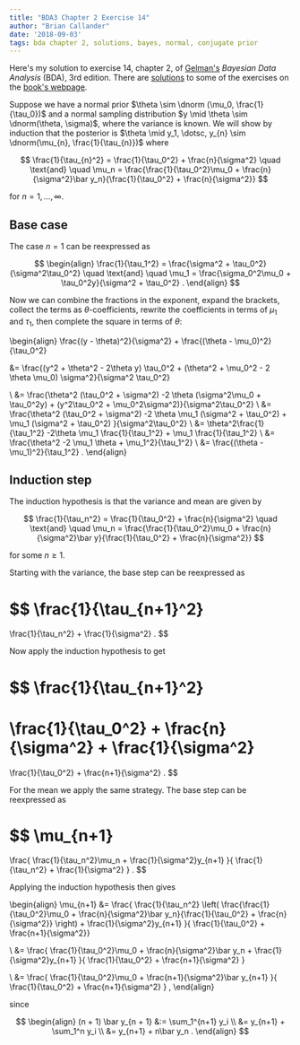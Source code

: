 ```yaml
---
title: "BDA3 Chapter 2 Exercise 14"
author: "Brian Callander"
date: '2018-09-03'
tags: bda chapter 2, solutions, bayes, normal, conjugate prior
---
```


Here's my solution to exercise 14, chapter 2, of [Gelman's](https://andrewgelman.com/) *Bayesian Data Analysis* (BDA), 3rd edition. There are [solutions](http://www.stat.columbia.edu/~gelman/book/solutions.pdf) to some of the exercises on the [book's webpage](http://www.stat.columbia.edu/~gelman/book/).

<!--more-->

<div style="display:none">
  $\DeclareMathOperator{\dbinomial}{binomial}
   \DeclareMathOperator{\dbern}{Bernoulli}
   \DeclareMathOperator{\dpois}{Poisson}
   \DeclareMathOperator{\dnorm}{normal}
   \DeclareMathOperator{\dcauchy}{Cauchy}
   \DeclareMathOperator{\dgamma}{gamma}
   \DeclareMathOperator{\invlogit}{invlogit}
   \DeclareMathOperator{\logit}{logit}
   \DeclareMathOperator{\dbeta}{beta}$
</div>

Suppose we have a normal prior $\theta \sim \dnorm (\mu_0, \frac{1}{\tau_0})$ and a normal sampling distribution $y \mid \theta \sim \dnorm(\theta, \sigma)$, where the variance is known. We will show by induction that the posterior is $\theta \mid y_1, \dotsc, y_{n} \sim \dnorm(\mu_{n}, \frac{1}{\tau_{n}})$ where

$$
  \frac{1}{\tau_{n}^2} = \frac{1}{\tau_0^2} + \frac{n}{\sigma^2}
  \quad
  \text{and}
  \quad
  \mu_n = \frac{\frac{1}{\tau_0^2}\mu_0 + \frac{n}{\sigma^2}\bar y_n}{\frac{1}{\tau_0^2} + \frac{n}{\sigma^2}}
$$

for $n = 1, \dotsc, \infty$.

## Base case

The case $n = 1$ can be reexpressed as

$$
\begin{align}
  \frac{1}{\tau_1^2} = \frac{\sigma^2 + \tau_0^2}{\sigma^2\tau_0^2}
  \quad
  \text{and}
  \quad
  \mu_1 = \frac{\sigma_0^2\mu_0 + \tau_0^2y}{\sigma^2 + \tau_0^2}
  .
\end{align}
$$

Now we can combine the fractions in the exponent, expand the brackets, collect the terms as $\theta$-coefficients, rewrite the coefficients in terms of $\mu_1$ and $\tau_1$, then complete the square in terms of $\theta$:

\begin{align}
  \frac{(y - \theta)^2}{\sigma^2}
  +
  \frac{(\theta - \mu_0)^2}{\tau_0^2}
  
  &=
  \frac{(y^2 + \theta^2 - 2\theta y) \tau_0^2 + (\theta^2 + \mu_0^2 - 2 \theta \mu_0) \sigma^2}{\sigma^2 \tau_0^2}
  
  \\
  &=
  \frac{\theta^2 (\tau_0^2 + \sigma^2) -2 \theta (\sigma^2\mu_0 + \tau_0^2y) + (y^2\tau_0^2 + \mu_0^2\sigma^2)}{\sigma^2\tau_0^2}
  \\
  &=
  \frac{\theta^2 (\tau_0^2 + \sigma^2) -2 \theta \mu_1 (\sigma^2 + \tau_0^2) + \mu_1 (\sigma^2 + \tau_0^2) }{\sigma^2\tau_0^2}
  \\
  &=
  \theta^2\frac{1}{\tau_1^2} -2\theta \mu_1 \frac{1}{\tau_1^2} + \mu_1 \frac{1}{\tau_1^2}
  \\
  &=
  \frac{\theta^2 -2 \mu_1 \theta + \mu_1^2}{\tau_1^2} 
  \\
  &=
  \frac{(\theta - \mu_1)^2}{\tau_1^2} 
  .
\end{align}

## Induction step

The induction hypothesis is that the variance and mean are given by

$$
  \frac{1}{\tau_n^2} = \frac{1}{\tau_0^2} + \frac{n}{\sigma^2}
  \quad
  \text{and}
  \quad
  \mu_n = \frac{\frac{1}{\tau_0^2}\mu_0 + \frac{n}{\sigma^2}\bar y}{\frac{1}{\tau_0^2} + \frac{n}{\sigma^2}}
$$

for some $n \ge 1$.  

Starting with the variance, the base step can be reexpressed as

$$
\frac{1}{\tau_{n+1}^2} 
=
\frac{1}{\tau_n^2} + \frac{1}{\sigma^2}
.
$$

Now apply the induction hypothesis to get

$$
\frac{1}{\tau_{n+1}^2} 
=
\frac{1}{\tau_0^2} + \frac{n}{\sigma^2} + \frac{1}{\sigma^2}
=
\frac{1}{\tau_0^2} + \frac{n+1}{\sigma^2}
.
$$

For the mean we apply the same strategy. The base step can be reexpressed as

$$
\mu_{n+1}
=
\frac{
  \frac{1}{\tau_n^2}\mu_n + \frac{1}{\sigma^2}y_{n+1}
}{
  \frac{1}{\tau_n^2} + \frac{1}{\sigma^2}
}
.
$$

Applying the induction hypothesis then gives
  
\begin{align}
  \mu_{n+1}
  &=
  \frac{
    \frac{1}{\tau_n^2} \left( \frac{\frac{1}{\tau_0^2}\mu_0 + \frac{n}{\sigma^2}\bar y_n}{\frac{1}{\tau_0^2} + \frac{n}{\sigma^2}} \right) + \frac{1}{\sigma^2}y_{n+1}
  }{
    \frac{1}{\tau_0^2} + \frac{n+1}{\sigma^2}}
  
  \\
  &=
  \frac{
    \frac{1}{\tau_0^2}\mu_0 + \frac{n}{\sigma^2}\bar y_n + \frac{1}{\sigma^2}y_{n+1}
  }{
    \frac{1}{\tau_0^2} + \frac{n+1}{\sigma^2}
  }
  
  \\
  &=
  \frac{
    \frac{1}{\tau_0^2}\mu_0 + \frac{n+1}{\sigma^2}\bar y_{n+1}
  }{
    \frac{1}{\tau_0^2} + \frac{n+1}{\sigma^2}
  }
  ,
\end{align}

since

$$
\begin{align}
(n + 1) \bar y_{n + 1}
&:=
\sum_1^{n+1} y_i
\\
&=
y_{n+1} + \sum_1^n y_i
\\
&=
y_{n+1} + n\bar y_n
.
\end{align}
$$
